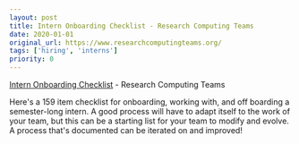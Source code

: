 ```yaml
---
layout: post
title: Intern Onboarding Checklist - Research Computing Teams
date: 2020-01-01
original_url: https://www.researchcomputingteams.org/
tags: ['hiring', 'interns']
priority: 0
---
```


<!-- markdownlint-disable MD033 -->
<!-- markdownlint-disable MD041 -->
<!-- markdownlint-disable MD049 -->

[Intern Onboarding Checklist](https://docs.google.com/document/d/1Y8_fKdJBqrDPXD6sxEFa5E1vgGvwK1oIn1Fy2XIIvks/edit) - Research Computing Teams

Here's a 159 item checklist for onboarding, working with, and off boarding a semester-long intern.  A good process will have to adapt itself to the work of your team, but this can be a starting list for your team to modify and evolve.  A process that's documented can be iterated on and improved!